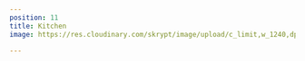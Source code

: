 ```yaml
---
position: 11
title: Kitchen
image: https://res.cloudinary.com/skrypt/image/upload/c_limit,w_1240,dpr_auto,f_auto/v1592517876/chrinas/IMG-20200616-WA0059_uze0vl.jpg

---
```


